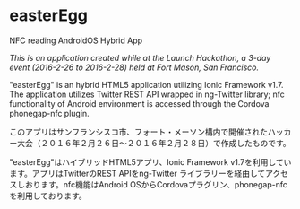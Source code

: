 # easterEgg
NFC reading AndroidOS Hybrid App


*This is an application created while at the Launch Hackathon, a 3-day event (2016-2-26 to 2016-2-28) held at Fort Mason, San Francisco.*

"easterEgg" is an hybrid HTML5 application utilizing Ionic Framework v1.7.  The application utilizes Twitter REST API wrapped in ng-Twitter library; nfc functionality of Android environment is accessed through the Cordova phonegap-nfc plugin.

このアプリはサンフランシスコ市、フォート・メーソン構内で開催されたハッカー大会（２０１６年２月２６日〜２０１６年２月２８日）で作成したものです。

"easterEgg"はハイブリッドHTML5アプリ、Ionic Framework v1.7を利用しています。アプリはTwitterのREST APIをng-Twitter ライブラリーを経由してアクセスしおります。nfc機能はAndroid OSからCordovaプラグリン、phonegap-nfcを利用しております。

